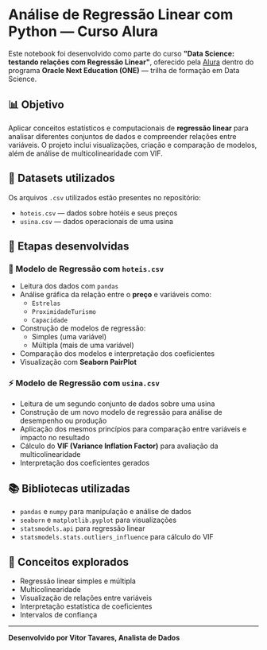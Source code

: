 # Análise de Regressão Linear com Python — Curso Alura

Este notebook foi desenvolvido como parte do curso **"Data Science: testando relações com Regressão Linear"**, 
oferecido pela [Alura](https://www.alura.com.br/) dentro do programa **Oracle Next Education (ONE)** — trilha de formação em Data Science.

## 📊 Objetivo

Aplicar conceitos estatísticos e computacionais de **regressão linear** para analisar diferentes conjuntos de dados e compreender relações entre variáveis. 
O projeto inclui visualizações, criação e comparação de modelos, além de análise de multicolinearidade com VIF.

## 📁 Datasets utilizados

Os arquivos `.csv` utilizados estão presentes no repositório:

- `hoteis.csv` — dados sobre hotéis e seus preços
- `usina.csv` — dados operacionais de uma usina

## 🔎 Etapas desenvolvidas

### 🏨 Modelo de Regressão com `hoteis.csv`

- Leitura dos dados com `pandas`
- Análise gráfica da relação entre o **preço** e variáveis como:
  - `Estrelas`
  - `ProximidadeTurismo`
  - `Capacidade`
- Construção de modelos de regressão:
  - Simples (uma variável)
  - Múltipla (mais de uma variável)
- Comparação dos modelos e interpretação dos coeficientes
- Visualização com **Seaborn PairPlot**

### ⚡ Modelo de Regressão com `usina.csv`

- Leitura de um segundo conjunto de dados sobre uma usina
- Construção de um novo modelo de regressão para análise de desempenho ou produção
- Aplicação dos mesmos princípios para comparação entre variáveis e impacto no resultado
- Cálculo do **VIF (Variance Inflation Factor)** para avaliação da multicolinearidade
- Interpretação dos coeficientes gerados
  
## 📚 Bibliotecas utilizadas

- `pandas` e `numpy` para manipulação e análise de dados
- `seaborn` e `matplotlib.pyplot` para visualizações
- `statsmodels.api` para regressão linear
- `statsmodels.stats.outliers_influence` para cálculo do VIF

## 🧠 Conceitos explorados

- Regressão linear simples e múltipla
- Multicolinearidade
- Visualização de relações entre variáveis
- Interpretação estatística de coeficientes
- Intervalos de confiança

---

**Desenvolvido por Vitor Tavares, Analista de Dados**

